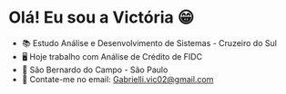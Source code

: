 # Olá! Eu sou a Victória 😁
- 📚 Estudo Análise e Desenvolvimento de Sistemas - Cruzeiro do Sul
- 🖥️ Hoje trabalho com Análise de Crédito de FIDC
- 📍  São Bernardo do Campo - São Paulo
- 📩 Contate-me no email: Gabrielli.vic02@gmail.com
